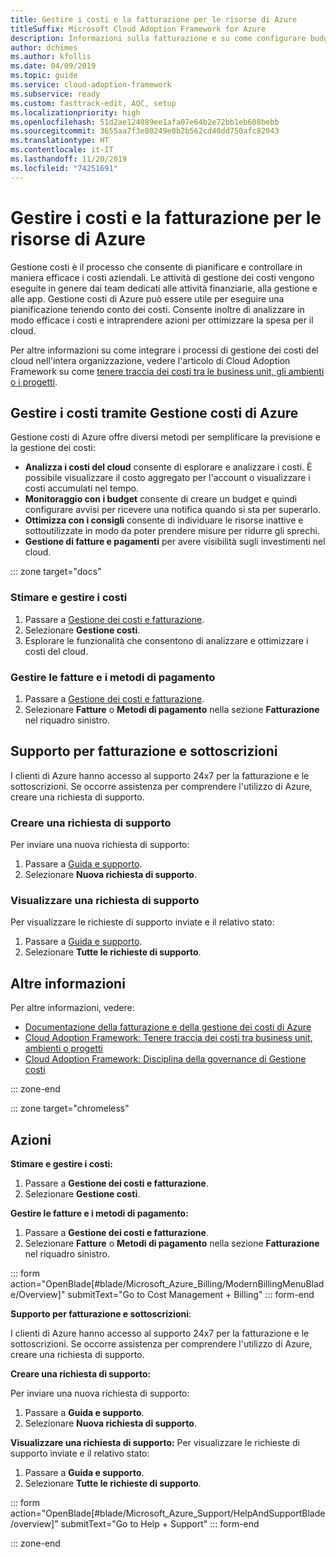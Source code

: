 ```yaml
---
title: Gestire i costi e la fatturazione per le risorse di Azure
titleSuffix: Microsoft Cloud Adoption Framework for Azure
description: Informazioni sulla fatturazione e su come configurare budget e pagamenti per le risorse di Azure.
author: dchimes
ms.author: kfollis
ms.date: 04/09/2019
ms.topic: guide
ms.service: cloud-adoption-framework
ms.subservice: ready
ms.custom: fasttrack-edit, AQC, setup
ms.localizationpriority: high
ms.openlocfilehash: 51d2ae124089ee1afa07e64b2e72bb1eb608bebb
ms.sourcegitcommit: 3655aa7f3e80249e0b2b562cd40dd750afc82043
ms.translationtype: HT
ms.contentlocale: it-IT
ms.lasthandoff: 11/20/2019
ms.locfileid: "74251691"
---
```

# <a name="manage-costs-and-billing-for-your-azure-resources"></a>Gestire i costi e la fatturazione per le risorse di Azure

Gestione costi è il processo che consente di pianificare e controllare in maniera efficace i costi aziendali. Le attività di gestione dei costi vengono eseguite in genere dai team dedicati alle attività finanziarie, alla gestione e alle app. Gestione costi di Azure può essere utile per eseguire una pianificazione tenendo conto dei costi. Consente inoltre di analizzare in modo efficace i costi e intraprendere azioni per ottimizzare la spesa per il cloud.

Per altre informazioni su come integrare i processi di gestione dei costi del cloud nell'intera organizzazione, vedere l'articolo di Cloud Adoption Framework su come [tenere traccia dei costi tra le business unit, gli ambienti o i progetti](../azure-best-practices/track-costs.md).

## <a name="manage-your-costs-with-azure-cost-management"></a>Gestire i costi tramite Gestione costi di Azure

Gestione costi di Azure offre diversi metodi per semplificare la previsione e la gestione dei costi:

- **Analizza i costi del cloud** consente di esplorare e analizzare i costi. È possibile visualizzare il costo aggregato per l'account o visualizzare i costi accumulati nel tempo.
- **Monitoraggio con i budget** consente di creare un budget e quindi configurare avvisi per ricevere una notifica quando si sta per superarlo.
- **Ottimizza con i consigli** consente di individuare le risorse inattive e sottoutilizzate in modo da poter prendere misure per ridurre gli sprechi.
- **Gestione di fatture e pagamenti** per avere visibilità sugli investimenti nel cloud.

::: zone target="docs"

### <a name="predict-and-manage-costs"></a>Stimare e gestire i costi

1. Passare a [Gestione dei costi e fatturazione](https://portal.azure.com/#blade/Microsoft_Azure_Billing/ModernBillingMenuBlade/Overview).
1. Selezionare **Gestione costi**.
1. Esplorare le funzionalità che consentono di analizzare e ottimizzare i costi del cloud.

### <a name="manage-invoices-and-payment-methods"></a>Gestire le fatture e i metodi di pagamento

1. Passare a [Gestione dei costi e fatturazione](https://portal.azure.com/#blade/Microsoft_Azure_Billing/ModernBillingMenuBlade/Overview).
1. Selezionare **Fatture** o **Metodi di pagamento** nella sezione **Fatturazione** nel riquadro sinistro.

## <a name="billing-and-subscription-support"></a>Supporto per fatturazione e sottoscrizioni

I clienti di Azure hanno accesso al supporto 24x7 per la fatturazione e le sottoscrizioni. Se occorre assistenza per comprendere l'utilizzo di Azure, creare una richiesta di supporto.

### <a name="create-a-support-request"></a>Creare una richiesta di supporto

Per inviare una nuova richiesta di supporto:

1. Passare a [Guida e supporto](https://portal.azure.com/#blade/Microsoft_Azure_Support/HelpAndSupportBlade/overview).
1. Selezionare **Nuova richiesta di supporto**.

### <a name="view-a-support-request"></a>Visualizzare una richiesta di supporto

Per visualizzare le richieste di supporto inviate e il relativo stato:

1. Passare a [Guida e supporto](https://portal.azure.com/#blade/Microsoft_Azure_Support/HelpAndSupportBlade/overview).
1. Selezionare **Tutte le richieste di supporto**.

## <a name="learn-more"></a>Altre informazioni

Per altre informazioni, vedere:

- [Documentazione della fatturazione e della gestione dei costi di Azure](https://docs.microsoft.com/azure/billing)
- [Cloud Adoption Framework: Tenere traccia dei costi tra business unit, ambienti o progetti](../azure-best-practices/track-costs.md)
- [Cloud Adoption Framework: Disciplina della governance di Gestione costi](../../govern/cost-management/index.md)

::: zone-end

::: zone target="chromeless"

## <a name="actions"></a>Azioni

**Stimare e gestire i costi:**

1. Passare a **Gestione dei costi e fatturazione**.
1. Selezionare **Gestione costi**.

**Gestire le fatture e i metodi di pagamento:**

1. Passare a **Gestione dei costi e fatturazione**.
1. Selezionare **Fatture** o **Metodi di pagamento** nella sezione **Fatturazione** nel riquadro sinistro.

::: form action="OpenBlade[#blade/Microsoft_Azure_Billing/ModernBillingMenuBlade/Overview]" submitText="Go to Cost Management + Billing" ::: form-end

**Supporto per fatturazione e sottoscrizioni**:

I clienti di Azure hanno accesso al supporto 24x7 per la fatturazione e le sottoscrizioni. Se occorre assistenza per comprendere l'utilizzo di Azure, creare una richiesta di supporto.

**Creare una richiesta di supporto:**

Per inviare una nuova richiesta di supporto:

1. Passare a **Guida e supporto**.
2. Selezionare **Nuova richiesta di supporto**.

**Visualizzare una richiesta di supporto:** Per visualizzare le richieste di supporto inviate e il relativo stato:

1. Passare a **Guida e supporto**.
2. Selezionare **Tutte le richieste di supporto**.

::: form action="OpenBlade[#blade/Microsoft_Azure_Support/HelpAndSupportBlade/overview]" submitText="Go to Help + Support" ::: form-end

::: zone-end

